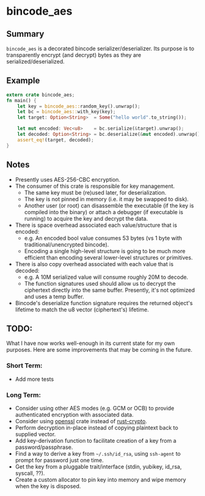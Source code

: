 # bincode_aes

## Summary
`bincode_aes` is a decorated bincode serializer/deserializer.
Its purpose is to transparently encrypt (and decrypt) bytes as they are serialized/deserialized.

## Example
```rust
extern crate bincode_aes;
fn main() {
    let key = bincode_aes::random_key().unwrap();
    let bc = bincode_aes::with_key(key);
    let target: Option<String>  = Some("hello world".to_string());

    let mut encoded: Vec<u8>    = bc.serialize(&target).unwrap();
    let decoded: Option<String> = bc.deserialize(&mut encoded).unwrap();
    assert_eq!(target, decoded);
}
```

## Notes
* Presently uses AES-256-CBC encryption.
* The consumer of this crate is responsible for key management.
  * The same key must be (re)used later, for deserialization.
  * The key is not pinned in memory (i.e. it may be swapped to disk).
  * Another user (or root) can disassemble the executable (if the key is compiled into the binary) or attach a debugger (if executable is running) to acquire the key and decrypt the data.
* There is space overhead associated each value/structure that is encoded:
  * e.g. An encoded bool value consumes 53 bytes (vs 1 byte with traditional/unencrypted bincode).
  * Encoding a single high-level structure is going to be much more efficient than encoding several lower-level structures or primitives.
* There is also copy overhead associated with each value that is decoded:
  * e.g. A 10M serialized value will consume roughly 20M to decode.
  * The function signatures used should allow us to decrypt the ciphertext directly into the same buffer.  Presently, it's not optimized and uses a temp buffer.
* Bincode's deserialize function signature requires the returned object's lifetime to match the u8 vector (ciphertext's) lifetime.

## TODO:

What I have now works well-enough in its current state for my own purposes.
Here are some improvements that may be coming in the future.

### Short Term:
* Add more tests

### Long Term:
* Consider using other AES modes (e.g. GCM or OCB) to provide authenticated encryption with associated data.
* Consider using [openssl](https://crates.io/crates/openssl) crate instead of [rust-crypto](https://crates.io/crates/rust-crypto).
* Perform decryption in-place instead of copying plaintext back to supplied vector.
* Add key-derivation function to facilitate creation of a key from a password/passphrase.
* Find a way to derive a key from `~/.ssh/id_rsa`, using `ssh-agent` to prompt for password just one time.
* Get the key from a pluggable trait/interface (stdin, yubikey, id_rsa, syscall, ??).
* Create a custom allocator to pin key into memory and wipe memory when the key is disposed.
